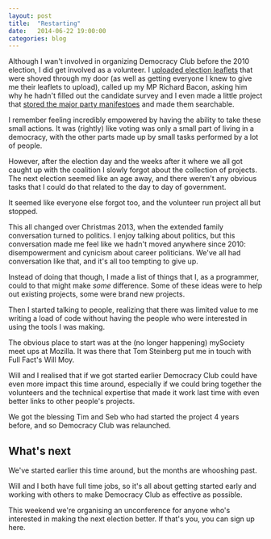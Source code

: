 ```yaml
---
layout: post
title:  "Restarting"
date:   2014-06-22 19:00:00
categories: blog
---
```


Although I wan't involved in organizing Democracy Club before the 2010 election, I did get involved as a volunteer.  I [uploaded election leaflets](http://electionleaflets.org) that were shoved through my door (as well as getting everyone I knew to give me their leaflets to upload), called up my MP Richard Bacon, asking him why he hadn't filled out the candidate survey and I even made a little project that [stored the major party manifestoes](https://github.com/symroe/manifestos) and made them searchable.

I remember feeling incredibly empowered by having the ability to take these small actions.  It was (rightly) like voting was only a small part of living in a democracy, with the other parts made up by small tasks performed by a lot of people.

However, after the election day and the weeks after it where we all got caught up with the coalition I slowly forgot about the collection of projects.  The next election seemed like an age away, and there weren't any obvious tasks that I could do that related to the day to day of government.

It seemed like everyone else forgot too, and the volunteer run project all but stopped.

This all changed over Christmas 2013, when the extended family conversation turned to politics.  I enjoy talking about politics, but this conversation made me feel like we hadn't moved anywhere since 2010: disempowerment and cynicism about career politicians.  We've all had conversation like that, and it's all too tempting to give up.

Instead of doing that though, I made a list of things that I, as a programmer, could to that might make *some* difference.  Some of these ideas were to help out existing projects, some were brand new projects.

Then I started talking to people, realizing that there was limited value to me writing a load of code without having the people who were interested in using the tools I was making.

The obvious place to start was at the (no longer happening) mySociety meet ups at Mozilla.  It was there that Tom Steinberg put me in touch with Full Fact's Will Moy.

Will and I realised that if we got started earlier Democracy Club could have even more impact this time around, especially if we could bring together the volunteers and the technical expertise that made it work last time with even better links to other people's projects.


We got the blessing Tim and Seb who had started the project 4 years before, and so Democracy Club was relaunched.

## What's next

We've started earlier this time around, but the months are whooshing past.

Will and I both have full time jobs, so it's all about getting started early and working with others to make Democracy Club as effective as possible.

This weekend we're organising an unconference for anyone who's interested in making the next election better. If that's you, you can sign up here.